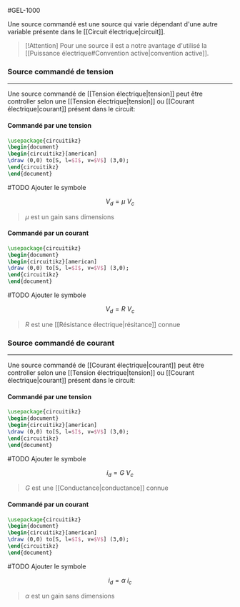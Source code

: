 #GEL-1000 

Une source commandé est une source qui varie dépendant d'une autre variable présente dans le [[Circuit électrique|circuit]]. 

> [!Attention]
> Pour une source il est a notre avantage d'utilisé la [[Puissance électrique#Convention active|convention active]].

### Source commandé de tension
---
Une source commandé de [[Tension électrique|tension]] peut être controller selon une [[Tension électrique|tension]] ou [[Courant électrique|courant]] présent dans le circuit:

#### Commandé par une tension
```tikz
\usepackage{circuitikz}
\begin{document}
\begin{circuitikz}[american]
\draw (0,0) to[S, l=$I$, v=$V$] (3,0); 
\end{circuitikz} 
\end{document} 
```
#TODO  Ajouter le symbole

$$V_{d} = \mu \ V_{c}$$
> $\mu$ est un gain sans dimensions

#### Commandé par un courant
```tikz
\usepackage{circuitikz}
\begin{document}
\begin{circuitikz}[american]
\draw (0,0) to[S, l=$I$, v=$V$] (3,0); 
\end{circuitikz} 
\end{document} 
```
#TODO  Ajouter le symbole

$$V_{d} = R \ V_{c}$$
> $R$ est une [[Résistance électrique|résitance]] connue

### Source commandé de courant
---
Une source commandé de [[Courant électrique|courant]] peut être controller selon une [[Tension électrique|tension]] ou [[Courant électrique|courant]] présent dans le circuit:

#### Commandé par une tension
```tikz
\usepackage{circuitikz}
\begin{document}
\begin{circuitikz}[american]
\draw (0,0) to[S, l=$I$, v=$V$] (3,0); 
\end{circuitikz} 
\end{document} 
```
#TODO  Ajouter le symbole

$$i_{d} = G \ V_{c}$$
> $G$ est une [[Conductance|conductance]] connue

#### Commandé par un courant
```tikz
\usepackage{circuitikz}
\begin{document}
\begin{circuitikz}[american]
\draw (0,0) to[S, l=$I$, v=$V$] (3,0); 
\end{circuitikz} 
\end{document} 
```
#TODO  Ajouter le symbole

$$i_{d} = \alpha \ i_{c}$$
> $\alpha$ est un gain sans dimensions
